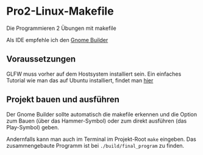 # Pro2-Linux-Makefile
Die Programmieren 2 Übungen mit makefile

Als IDE empfehle ich den [Gnome Builder](https://wiki.gnome.org/Apps/Builder)

## Voraussetzungen

GLFW muss vorher auf dem Hostsystem installiert sein. Ein einfaches Tutorial wie man das auf Ubuntu installiert, findet man [hier](https://shnoh171.github.io/gpu%20and%20gpu%20programming/2019/08/26/installing-glfw-on-ubuntu.html)

## Projekt bauen und ausführen
Der Gnome Builder sollte automatisch die makefile erkennen und die Option zum Bauen (über das Hammer-Symbol) oder zum direkt ausführen (das Play-Symbol) geben.

Andernfalls kann man auch im Terminal im Projekt-Root ``make`` eingeben. Das zusammengebaute Programm ist bei ``./build/final_program`` zu finden.
